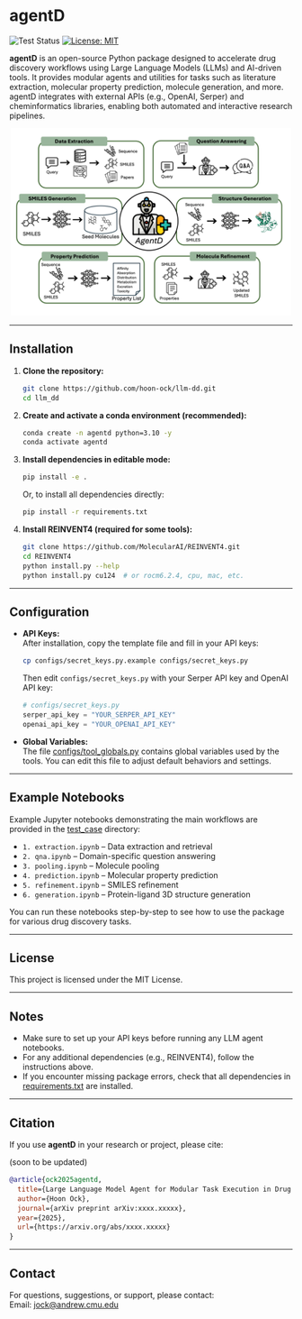 # agentD

![Test Status](https://github.com/hoon-ock/llm-dd/actions/workflows/python-app.yml/badge.svg?branch=release)
[![License: MIT](https://img.shields.io/badge/License-MIT-yellow.svg)](https://opensource.org/licenses/MIT)

**agentD** is an open-source Python package designed to accelerate drug discovery workflows using Large Language Models (LLMs) and AI-driven tools. It provides modular agents and utilities for tasks such as literature extraction, molecular property prediction, molecule generation, and more. agentD integrates with external APIs (e.g., OpenAI, Serper) and cheminformatics libraries, enabling both automated and interactive research pipelines.


<p align="center">
  <img src="./docs/overview.png" alt="agentD Overview" width="500"/>
</p>

---

## Installation

1. **Clone the repository:**
    ```sh
    git clone https://github.com/hoon-ock/llm-dd.git
    cd llm_dd
    ```

2. **Create and activate a conda environment (recommended):**
    ```sh
    conda create -n agentd python=3.10 -y
    conda activate agentd
    ```

3. **Install dependencies in editable mode:**
    ```sh
    pip install -e .
    ```
    Or, to install all dependencies directly:
    ```sh
    pip install -r requirements.txt
    ```

4. **Install REINVENT4 (required for some tools):**
    ```sh
    git clone https://github.com/MolecularAI/REINVENT4.git
    cd REINVENT4
    python install.py --help
    python install.py cu124  # or rocm6.2.4, cpu, mac, etc.
    ```

---

## Configuration

- **API Keys:**  
  After installation, copy the template file and fill in your API keys:
    ```sh
    cp configs/secret_keys.py.example configs/secret_keys.py
    ```
  Then edit `configs/secret_keys.py` with your Serper API key and OpenAI API key:
    ```python
    # configs/secret_keys.py
    serper_api_key = "YOUR_SERPER_API_KEY"
    openai_api_key = "YOUR_OPENAI_API_KEY"
    ```

- **Global Variables:**  
  The file [configs/tool_globals.py](./configs/tool_globals.py) contains global variables used by the tools. You can edit this file to adjust default behaviors and settings.

---

## Example Notebooks

Example Jupyter notebooks demonstrating the main workflows are provided in the [test_case](http://_vscodecontentref_/2) directory:

- `1. extraction.ipynb` – Data extraction and retrieval
- `2. qna.ipynb` – Domain-specific question answering
- `3. pooling.ipynb` – Molecule pooling
- `4. prediction.ipynb` – Molecular property prediction
- `5. refinement.ipynb` – SMILES refinement
- `6. generation.ipynb` – Protein-ligand 3D structure generation

You can run these notebooks step-by-step to see how to use the package for various drug discovery tasks.

---

## License

This project is licensed under the MIT License.

---

## Notes

- Make sure to set up your API keys before running any LLM agent notebooks.
- For any additional dependencies (e.g., REINVENT4), follow the instructions above.
- If you encounter missing package errors, check that all dependencies in [requirements.txt](./requirements.txt) are installed.

---

## Citation

If you use **agentD** in your research or project, please cite:

(soon to be updated)

```bibtex
@article{ock2025agentd,
  title={Large Language Model Agent for Modular Task Execution in Drug Discovery},
  author={Hoon Ock},
  journal={arXiv preprint arXiv:xxxx.xxxxx},
  year={2025},
  url={https://arxiv.org/abs/xxxx.xxxxx}
}
```
---

## Contact

For questions, suggestions, or support, please contact:  
Email: [jock@andrew.cmu.edu](mailto:jock@andrew.cmu.edu)